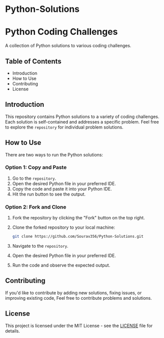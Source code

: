 # Python-Solutions

# Python Coding Challenges

A collection of Python solutions to various coding challenges.

## Table of Contents

- Introduction
- How to Use
- Contributing
- License

## Introduction

This repository contains Python solutions to a variety of coding challenges. Each solution is self-contained and addresses a specific problem.
Feel free to explore the `repository` for individual problem solutions.

## How to Use


There are two ways to run the Python solutions:


### Option 1: Copy and Paste


1. Go to the `repository`.
2. Open the desired Python file in your preferred IDE.
3. Copy the code and paste it into your Python IDE.
4. Hit the run button to see the output.

### Option 2: Fork and Clone


1. Fork the repository by clicking the "Fork" button on the top right.
2. Clone the forked repository to your local machine:
   

    ```bash
    git clone https://github.com/Sourav356/Python-Solutions.git

    ```


4. Navigate to the `repository`.
5. Open the desired Python file in your preferred IDE.
6. Run the code and observe the expected output.



## Contributing

If you'd like to contribute by adding new solutions, fixing issues, or improving existing code, Feel free to contribute problems and solutions.

## License

This project is licensed under the MIT License - see the [LICENSE](LICENSE) file for details.
